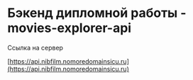 # Бэкенд дипломной работы - movies-explorer-api

Ссылка на сервер

[https://api.nibfilm.nomoredomainsicu.ru](https://api.nibfilm.nomoredomainsicu.ru)
